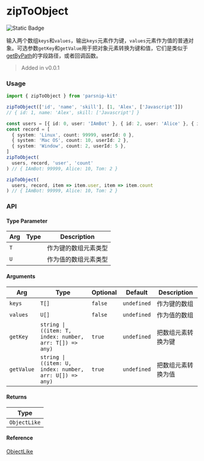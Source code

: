 # zipToObject
![Static Badge](https://img.shields.io/badge/Coverage-100.00%-FF8C00)
      
输入两个数组`keys`和`values`，输出`keys`元素作为键，`values`元素作为值的普通对象。可选参数`getKey`和`getValue`用于把对象元素转换为键和值，它们是类似于[getByPath](../object/getByPath)的字段路径，或者回调函数。

> Added in v0.0.1



### Usage

```ts
import { zipToObject } from 'parsnip-kit'

zipToObject(['id', 'name', 'skill'], [1, 'Alex', ['Javascript']])
// { id: 1, name: 'Alex', skill: ['Javascript'] }

const users = [{ id: 0, user: 'IAmBot' }, { id: 2, user: 'Alice' }, { id: 5, user: 'Tom' }]
const record = [
  { system: 'Linux', count: 99999, userId: 0 },
  { system: 'Mac OS', count: 10, userId: 2 },
  { system: 'Window', count: 2, userId: 5 },
]
zipToObject(
  users, record, 'user', 'count'
) // { IAmBot: 99999, Alice: 10, Tom: 2 }

zipToObject(
  users, record, item => item.user, item => item.count
) // { IAmBot: 99999, Alice: 10, Tom: 2 }
```


### API

#### Type Parameter

| Arg | Type | Description |
| --- | --- | --- |
| `T` | ` ` | 作为键的数组元素类型  |
| `U` | ` ` | 作为值的数组元素类型  |

#### Arguments

| Arg | Type | Optional | Default | Description |
| --- | --- | --- | --- | --- |
| `keys` | `T[]` | `false` | `undefined` | 作为键的数组  |
| `values` | `U[]` | `false` | `undefined` | 作为值的数组   |
| `getKey` | `string \| ((item: T, index: number, arr: T[]) => any)` | `true` | `undefined` | 把数组元素转换为键   |
| `getValue` | `string \| ((item: U, index: number, arr: U[]) => any)` | `true` | `undefined` | 把数组元素转换为值   |

#### Returns

| Type |
| ---  |
| `ObjectLike`  |

#### Reference

[ObjectLike](../common/types#objectlike)